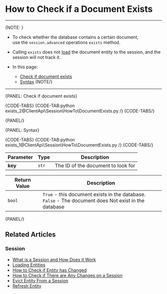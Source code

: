 # How to Check if a Document Exists

---

{NOTE: }

* To check whether the database contains a certain document,  
  use the `session.advanced` operations `exists` method.  

* Calling `exists` does not [load](../../../client-api/session/loading-entities) 
  the document entity to the session, and the session will not track it.

* In this page:
    * [Check if document exists](../../../client-api/session/how-to/check-if-document-exists#check-if-document-exists)
    * [Syntax](../../../client-api/session/how-to/check-if-document-exists#syntax)
{NOTE/}

---

{PANEL: Check if document exists}

{CODE-TABS}
{CODE-TAB:python exists_2@ClientApi\Session\HowTo\DocumentExists.py /}
{CODE-TABS/}

{PANEL/}

{PANEL: Syntax}

{CODE-TABS}
{CODE-TAB:python exists_1@ClientApi\Session\HowTo\DocumentExists.py /}
{CODE-TABS/}

| Parameter | Type | Description |
| - | - | - |
| **key** | `str` | The ID of the document to look for |

| Return Value | Description |
| - | - |
| `bool` | `True` - this document exists in the database.<br>`False` - The document does Not exist in the database |

{PANEL/}

## Related Articles

### Session

- [What is a Session and How Does it Work](../../../client-api/session/what-is-a-session-and-how-does-it-work)
- [Loading Entities](../../../client-api/session/loading-entities)
- [How to Check if Entity has Changed](../../../client-api/session/how-to/check-if-entity-has-changed)
- [How to Check if There are Any Changes on a Session](../../../client-api/session/how-to/check-if-there-are-any-changes-on-a-session)
- [Evict Entity From a Session](../../../client-api/session/how-to/evict-entity-from-a-session)
- [Refresh Entity](../../../client-api/session/how-to/refresh-entity)
